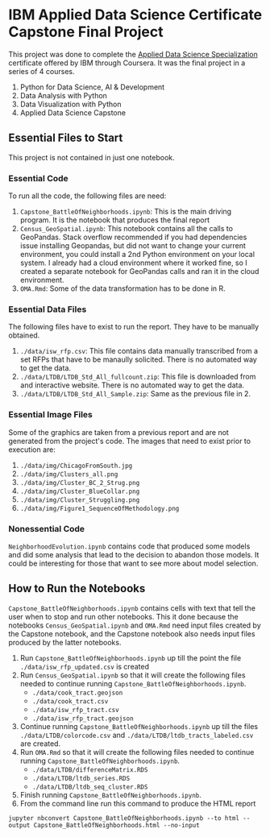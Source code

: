 
# IBM Applied Data Science Certificate Capstone Final Project

This project was done to complete the [Applied Data Science Specialization](https://www.coursera.org/specializations/applied-data-science) certificate offered by IBM through Coursera. It was the final project in a series of 4 courses.  
  
1. Python for Data Science, AI & Development
2. Data Analysis with Python
3. Data Visualization with Python
4. Applied Data Science Capstone

## Essential Files to Start

This project is not contained in just one notebook.

### Essential Code

To run all the code, the following files are need:

1. `Capstone_BattleOfNeighborhoods.ipynb`: This is the main driving program. It is the notebook that produces the final report
2. `Census_GeoSpatial.ipynb`: This notebook contains all the calls to GeoPandas. Stack overflow recommended if you had dependencies issue installing Geopandas, but did not want to change your current environment, you could install a 2nd Python environment on your local system. I already had a cloud environment where it worked fine, so I created a separate notebook for GeoPandas calls and ran it in the cloud environment.  
3. `OMA.Rmd`: Some of the data transformation has to be done in R. 

### Essential Data Files

The following files have to exist to run the report. They have to be manually obtained. 

1. `./data/isw_rfp.csv`: This file contains data manually transcribed from a set RFPs that have to be manaully solicited. There is no automated way to get the data.
2. `./data/LTDB/LTDB_Std_All_fullcount.zip`: This file is downloaded from and interactive website. There is no automated way to get the data.
3. `./data/LTDB/LTDB_Std_All_Sample.zip`: Same as the previous file in 2.

### Essential Image Files

Some of the graphics are taken from a previous report and are not generated from the project's code. The images that need to exist prior to execution are:
  
1. `./data/img/ChicagoFromSouth.jpg`
2. `./data/img/Clusters_all.png`
3. `./data/img/Cluster_BC_2_Strug.png`
4. `./data/img/Cluster_BlueCollar.png`
5. `./data/img/Cluster_Struggling.png`
6. `./data/img/Figure1_SequenceOfMethodology.png`

### Nonessential Code

`NeighborhoodEvolution.ipynb` contains code that produced some models and did some analysis that lead to the decision to abandon those models. It could be interesting for those that want to see more about model selection. 

## How to Run the Notebooks

`Capstone_BattleOfNeighborhoods.ipynb` contains cells with text that tell the user when to stop and run other notebooks. This it done because the notebooks `Census_GeoSpatial.ipynb` and `OMA.Rmd` need input files created by the Capstone notebook, and the Capstone notebook also needs input files produced by the latter notebooks.

1. Run `Capstone_BattleOfNeighborhoods.ipynb` up till the point the file `./data/isw_rfp_updated.csv` is created
2. Run `Census_GeoSpatial.ipynb` so that it will create the following files needed to continue running `Capstone_BattleOfNeighborhoods.ipynb`. 
    + `./data/cook_tract.geojson`
    + `./data/cook_tract.csv`
    + `./data/isw_rfp_tract.csv`
    + `./data/isw_rfp_tract.geojson`
3. Continue running `Capstone_BattleOfNeighborhoods.ipynb` up till the files `./data/LTDB/colorcode.csv` and `./data/LTDB/ltdb_tracts_labeled.csv` are created.
4. Run `OMA.Rmd` so that it will create the following files needed to continue running `Capstone_BattleOfNeighborhoods.ipynb`.
    + `./data/LTDB/differenceMatrix.RDS`
    + `./data/LTDB/ltdb_series.RDS`
    + `./data/LTDB/ltdb_seq_cluster.RDS`
5. Finish running `Capstone_BattleOfNeighborhoods.ipynb`.
6. From the command line run this command to produce the HTML report  
  
`jupyter nbconvert Capstone_BattleOfNeighborhoods.ipynb --to html --output Capstone_BattleOfNeighborhoods.html --no-input`
